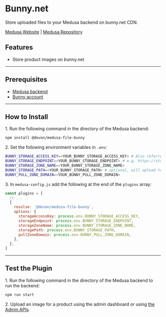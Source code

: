 # Bunny.net

Store uploaded files to your Medusa backend on bunny.net CDN.

[Medusa Website](https://medusajs.com) | [Medusa Repository](https://github.com/medusajs/medusa)

## Features

- Store product images on bunny.net

---

## Prerequisites

- [Medusa backend](https://docs.medusajs.com/development/backend/install)
- [Bunny account](https://bunny.net/)

---

## How to Install

1\. Run the following command in the directory of the Medusa backend:

```bash
npm install @devon/medusa-file-bunny
```

2\. Set the following environment variables in `.env`:

```bash
BUNNY_STORAGE_ACCESS_KEY=<YOUR_BUNNY_STORAGE_ACCESS_KEY> # Also referred to as Storage FTP Password
BUNNY_STORAGE_ENDPOINT=<YOUR_BUNNY_STORAGE_ENDPOINT> # e.g. https://storage.bunnycdn.com
BUNNY_STORAGE_ZONE_NAME=<YOUR_BUNNY_STORAGE_ZONE_NAME>
BUNNY_STORAGE_PATH=<YOUR_BUNNY_STORAGE_PATH> # optional, will upload to top folder if not provided
BUNNY_PULL_ZONE_DOMAIN=<YOUR_BUNNY_PULL_ZONE_DOMAIN>
```

3\. In `medusa-config.js` add the following at the end of the `plugins` array:

```js
const plugins = [
  // ...
  {
    resolve: `@devon/medusa-file-bunny`,
    options: {
      storageAccessKey: process.env.BUNNY_STORAGE_ACCESS_KEY,
      storageEndpoint: process.env.BUNNY_STORAGE_ENDPOINT,
      storageZoneName: process.env.BUNNY_STORAGE_ZONE_NAME,
      storagePath: process.env.BUNNY_STORAGE_PATH,
      pullZoneDomain: process.env.BUNNY_PULL_ZONE_DOMAIN,
    },
  },
]
```

---

## Test the Plugin

1\. Run the following command in the directory of the Medusa backend to run the backend:

```bash
npm run start
```

2\. Upload an image for a product using the admin dashboard or using [the Admin APIs](https://docs.medusajs.com/api/admin#tag/Upload).